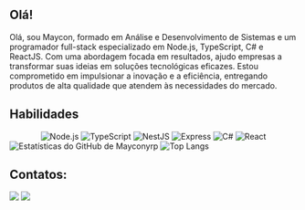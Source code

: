 ## Olá!
Olá, sou Maycon, formado em Análise e Desenvolvimento de Sistemas e um programador full-stack especializado em Node.js, TypeScript, C# e ReactJS. Com uma abordagem focada em resultados, ajudo empresas a transformar suas ideias em soluções tecnológicas eficazes. Estou comprometido em impulsionar a inovação e a eficiência, entregando produtos de alta qualidade que atendem às necessidades do mercado.

## Habilidades
<div align="center">
    <img src="https://img.shields.io/badge/Node.js-339933?logo=node.js&logoColor=white&style=for-the-badge" alt="Node.js">
    <img src="https://img.shields.io/badge/TypeScript-3178C6?style=for-the-badge&logo=typescript&logoColor=white" alt="TypeScript">
    <img src="https://img.shields.io/badge/NestJS-E0234E?style=for-the-badge&logo=nestjs&logoColor=white" alt="NestJS">
    <img src="https://img.shields.io/badge/Express-000000?style=for-the-badge&logo=express&logoColor=white" alt="Express">
    <img src="https://img.shields.io/badge/C%23-.NET-239120?style=for-the-badge&logo=c-sharp&logoColor=white" alt="C#">
    <img src="https://img.shields.io/badge/React-61DAFB?logo=react&logoColor=white&style=for-the-badge" alt="React">
</div>

<div>
  <img src="https://github-readme-stats.vercel.app/api?username=mayconyrp&show_icons=true&theme=dark&include_all_commits=true&count_private=true" alt="Estatísticas do GitHub de Mayconyrp">
  <img src="https://github-readme-stats.vercel.app/api/top-langs/?username=mayconyrp&layout=compact&langs_count=16&theme=dark" alt="Top Langs">
</div>

## Contatos:

<div>
<a href="https://instagram.com/mayconyri" target="_blank"><img loading="lazy" src="https://img.shields.io/badge/-Instagram-%23E4405F?style=for-the-badge&logo=instagram&logoColor=white" target="_blank"></a>
<a href="https://www.linkedin.com/in/mayconyri" target="_blank"><img loading="lazy" src="https://img.shields.io/badge/-LinkedIn-%230077B5?style=for-the-badge&logo=linkedin&logoColor=white" target="_blank"></a>   
</div>

<!--
**Mayconyrp/mayconyrp** is a ✨ _special_ ✨ repository because its `README.md` (this file) appears on your GitHub profile.

Here are some ideas to get you started:

- 🔭 I’m currently working on ...
- 🌱 I’m currently learning ...
- 👯 I’m looking to collaborate on ...
- 🤔 I’m looking for help with ...
- 💬 Ask me about ...
- 📫 How to reach me: ...
- 😄 Pronouns: ...
- ⚡ Fun fact: ...
-->
